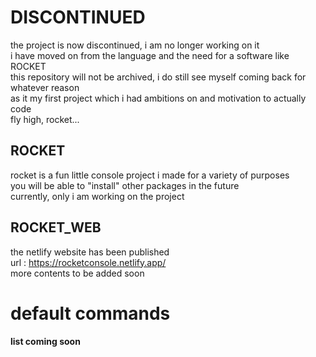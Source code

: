 # DISCONTINUED
the project is now discontinued, i am no longer working on it <br/>
i have moved on from the language and the need for a software like ROCKET <br/>
this repository will not be archived, i do still see myself coming back for whatever reason <br/>
as it my first project which i had ambitions on and motivation to actually code <br/>
fly high, rocket...

## ROCKET
 rocket is a fun little console project i made for a variety of purposes <br />
 you will be able to "install" other packages in the future <br />
 currently, only i am working on the project

## ROCKET_WEB
 the netlify website has been published <br />
 url :  https://rocketconsole.netlify.app/ <br />
 more contents to be added soon

# default commands
 **list coming soon**



